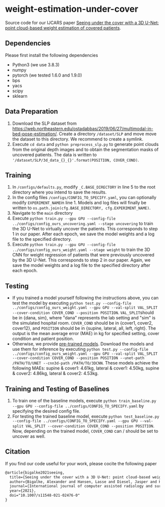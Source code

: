 # weight-estimation-under-cover
Source code for our IJCARS paper [Seeing under the cover with a 3D U-Net: point cloud-based weight estimation of covered patients](https://link.springer.com/article/10.1007/s11548-021-02476-0).

## Dependencies
Please first install the following dependencies
* Python3 (we use 3.8.3)
* numpy
* pytorch (we tested 1.6.0 and 1.9.0)
* bps
* yacs
* scipy
* sklearn

## Data Preparation
1. Download the SLP dataset from https://web.northeastern.edu/ostadabbas/2019/06/27/multimodal-in-bed-pose-estimation/. Create a directory `/dataset/SLP` and move move the dataset to this directory. We recommend to create a symlink.
2. Execute `cd data` and `python preprocess_slp.py` to generate point clouds from the original depth images and to obtain the segmentation masks of uncovered patients. The data is written to `'/dataset/SLP/3d_data_{}_{}'.format(POSITION, COVER_COND)`.

## Training
1. In `/configs/defaults.py`, modify `_C.BASE_DIRECTORY` in line 5 to the root directory where you intend to save the results.
2. In the config files `/configs/CONFIG_TO_SPECIFY.yaml`, you can optionally modify `EXPERIMENT_NAME`in line 1. Models and log files will finally be written to `os.path.join(cfg.BASE_DIRECTORY, cfg.EXPERIMENT_NAME)`.
3. Navigate to the `main` directory
4. Execute `python train.py --gpu GPU --config-file ../configs/config_ours_uncovering.yaml --stage uncovering` to train the 3D U-Net to virtually uncover the patients. This corresponds to step 1 in our paper. After each epoch, we save the model weights and a log file to the specified directory.
5. Execute `python train.py --gpu GPU --config-file ../configs/config_ours_weight.yaml --stage weight` to train the 3D CNN for weight regression of patients that were previously uncovered by the 3D U-Net. This corresponds to step 2 in our paper. Again, we save the model weights and a log file to the specified directory after each epoch.

## Testing
* If you trained a model yourself following the instructions above, you can test the model by executing `python test.py --config-file ../configs/config_ours_weight.yaml --gpu GPU --val-split VAL_SPLIT --cover-condition COVER_COND --position POSITION`. `VAL_SPLIT`should be in {dana, sim}, where "dana" represents the lab setting and "sim" is the simulated hospital room. `COVER_COND` should be in {cover1, cover2, cover12}, and `POSITION` should be in {supine, lateral, all, left, right}. The output is the mean average error (MAE) in kg for specified setting, cover condition and patient position.
* Otherwise, we provide [pre-trained models](https://drive.google.com/drive/folders/1Bxw9qvqCxOL7YT55c_WtnsmvkTgQ9kp9). Download the models and use them for inference by executing `python test.py --config-file ../configs/config_ours_weight.yaml --gpu GPU --val-split VAL_SPLIT --cover-condition COVER_COND --position POSITION --unet-path /PATH/TO/UNET --cnn3d-path /PATH/TO/3DCNN`. These models achieve the following MAEs: supine & cover1: 4.61kg, lateral & cover1: 4.50kg, supine & cover2: 4.86kg, lateral & cover2: 4.53kg.

## Training and Testing of Baselines
1. To train one of the baseline models, execute `python train_baseline.py --gpu GPU --config-file ../configs/CONFIG_TO_SPECIFY.yaml` by specifying the desired config file.
2. For testing the trained baseline model, execute `python test_baseline.py --config-file ../configs/CONFIG_TO_SPECIFY.yaml --gpu GPU --val-split VAL_SPLIT --cover-condition COVER_COND --position POSITION`. Now, depending on the trained model, `COVER_COND` can / should be set to uncover as well.

## Citation
If you find our code useful for your work, please cocite the following paper
```latex
@article{bigalke2021seeing,
  title={Seeing under the cover with a 3D U-Net: point cloud-based weight estimation of covered patients},
  author={Bigalke, Alexander and Hansen, Lasse and Diesel, Jasper and Heinrich, Mattias P},
  journal={International journal of computer assisted radiology and surgery},
  year={2021},
  doi="10.1007/s11548-021-02476-0"
}
```

